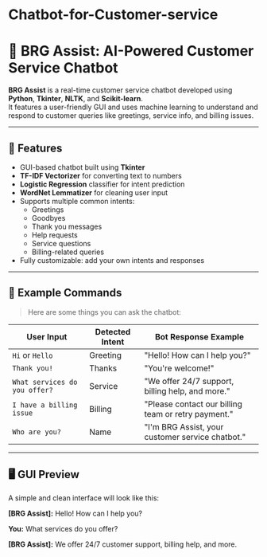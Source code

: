 # Chatbot-for-Customer-service
# 🤖 BRG Assist: AI-Powered Customer Service Chatbot

**BRG Assist** is a real-time customer service chatbot developed using **Python**, **Tkinter**, **NLTK**, and **Scikit-learn**.  
It features a user-friendly GUI and uses machine learning to understand and respond to customer queries like greetings, service info, and billing issues.

---

## 🧠 Features

- GUI-based chatbot built using **Tkinter**
- **TF-IDF Vectorizer** for converting text to numbers
- **Logistic Regression** classifier for intent prediction
- **WordNet Lemmatizer** for cleaning user input
- Supports multiple common intents:
  - Greetings
  - Goodbyes
  - Thank you messages
  - Help requests
  - Service questions
  - Billing-related queries
- Fully customizable: add your own intents and responses

---

## 💬 Example Commands

> Here are some things you can ask the chatbot:

| User Input                        | Detected Intent | Bot Response Example                                   |
|----------------------------------|------------------|--------------------------------------------------------|
| `Hi` or `Hello`                  | Greeting         | "Hello! How can I help you?"                           |
| `Thank you!`                     | Thanks           | "You're welcome!"                                      |
| `What services do you offer?`    | Service          | "We offer 24/7 support, billing help, and more."       |
| `I have a billing issue`         | Billing          | "Please contact our billing team or retry payment."    |
| `Who are you?`                   | Name             | "I'm BRG Assist, your customer service chatbot."       |

---

## 🖥️ GUI Preview

A simple and clean interface will look like this:

**[BRG Assist]:** Hello! How can I help you?

**You:** What services do you offer?

**[BRG Assist]:** We offer 24/7 customer support, billing help, and more.

